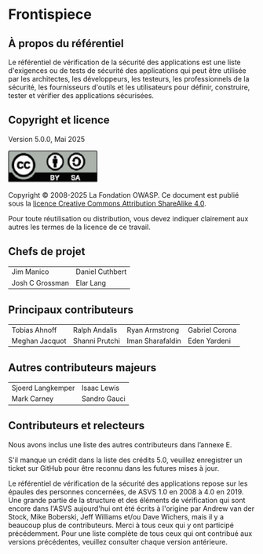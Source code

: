 # Frontispiece

## À propos du référentiel

Le référentiel de vérification de la sécurité des applications est une liste d'exigences ou de tests de sécurité des applications qui peut être utilisée par les architectes, les développeurs, les testeurs, les professionnels de la sécurité, les fournisseurs d'outils et les utilisateurs pour définir, construire, tester et vérifier des applications sécurisées.

## Copyright et licence

Version 5.0.0, Mai 2025

![license](../images/license.png)

Copyright © 2008-2025 La Fondation OWASP. Ce document est publié sous la [licence Creative Commons Attribution ShareAlike 4.0](https://creativecommons.org/licenses/by-sa/4.0/). 

Pour toute réutilisation ou distribution, vous devez indiquer clairement aux autres les termes de la licence de ce travail.

## Chefs de projet

|                       |                  |
|---------------------- |----------------- |
| Jim Manico            | Daniel Cuthbert  |
| Josh C Grossman       | Elar Lang        |

## Principaux contributeurs

|                 |                   |                    |                  |
|---------------- |------------------ |------------------- |----------------- |
| Tobias Ahnoff   | Ralph Andalis     | Ryan Armstrong     | Gabriel Corona   |
| Meghan Jacquot  | Shanni Prutchi    | Iman Sharafaldin   | Eden Yardeni     |

## Autres contributeurs majeurs

|                   |                   |
|------------------ |-------------------|
| Sjoerd Langkemper | Isaac Lewis       |
| Mark Carney       | Sandro Gauci      |

## Contributeurs et relecteurs

Nous avons inclus une liste des autres contributeurs dans l’annexe E.

S'il manque un crédit dans la liste des crédits 5.0, veuillez enregistrer un ticket sur GitHub pour être reconnu dans les futures mises à jour.

Le référentiel de vérification de la sécurité des applications repose sur les épaules des personnes concernées, de ASVS 1.0 en 2008 à 4.0 en 2019. Une grande partie de la structure et des éléments de vérification qui sont encore dans l'ASVS aujourd'hui ont été écrits à l'origine par Andrew van der Stock, Mike Boberski, Jeff Williams et/ou Dave Wichers, mais il y a beaucoup plus de contributeurs. Merci à tous ceux qui y ont participé précédemment. Pour une liste complète de tous ceux qui ont contribué aux versions précédentes, veuillez consulter chaque version antérieure.
